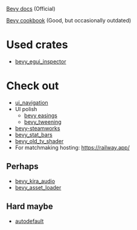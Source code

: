 [Bevy docs](https://docs.rs/bevy) (Official)

[Bevy cookbook](https://bevy-cheatbook.github.io) (Good, but occasionally outdated)

# Used crates

- [bevy_egui_inspector](https://github.com/jakobhellermann/bevy-inspector-egui)

# Check out

- [ui_navigation](https://github.com/nicopap/ui-navigation)
- UI polish
  - [bevy easings](https://github.com/vleue/bevy_easings "https://github.com/vleue/bevy_easings")
  - [bevy_tweening](https://github.com/djeedai/bevy_tweening "https://github.com/djeedai/bevy_tweening")
- [bevy-steamworks](https://github.com/HouraiTeahouse/bevy-steamworks)
- [bevy_stat_bars](https://github.com/ickshonpe/bevy_stat_bars)
- [bevy_old_tv_shader](https://github.com/Defernus/bevy_old_tv_shader)
- For matchmaking hosting: https://railway.app/

## Perhaps

- [bevy_kira_audio](https://github.com/NiklasEi/bevy_kira_audio)
- [bevy_asset_loader](https://github.com/NiklasEi/bevy_asset_loader)

## Hard maybe

- [autodefault](https://github.com/Lucretiel/autodefault)

